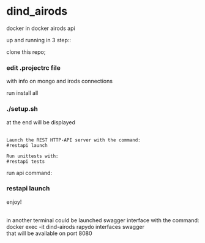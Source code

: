 # dind_airods
docker in docker airods api

up and running in 3 step::

clone this repo;</br>
### edit .projectrc file </br>
with info on mongo and irods connections </br>

run install all</br>
### ./setup.sh</br>
 at the end will be displayed </br></br>

```
Launch the REST HTTP-API server with the command:
#restapi launch

Run unittests with:
#restapi tests
```

run api command:</br>
### restapi launch</br>

enjoy!

</br>
in another terminal could be launched swagger interface with the command:</br>
docker exec -it dind-airods rapydo interfaces swagger</br>
that will be available on port 8080


